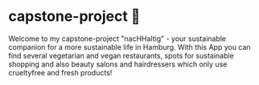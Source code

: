 # capstone-project 🌿
Welcome to my capstone-project "nacHHaltig" - your sustainable companion for a more sustainable life in Hamburg. With this App you can find several vegetarian and vegan restaurants, spots for sustainable shopping and also beauty salons and hairdressers which only use crueltyfree and fresh products! 

